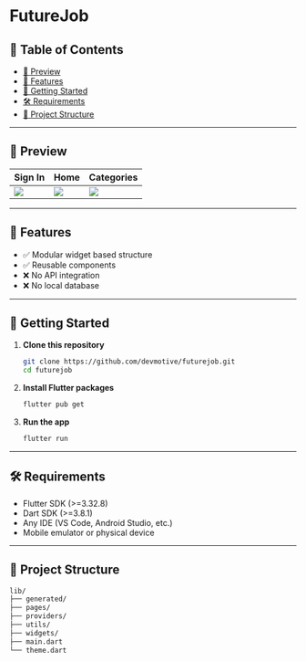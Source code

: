 # FutureJob

## 🧭 Table of Contents

* [📱 Preview](#-preview)
* [🎯 Features](#-features)
* [🚀 Getting Started](#-getting-started)
* [🛠 Requirements](#-requirements)
* [📁 Project Structure](#-project-structure)

---

## 📱 Preview

| Sign In                                                                              | Home                                                                                 | Categories                                                                           |
|--------------------------------------------------------------------------------------|--------------------------------------------------------------------------------------|--------------------------------------------------------------------------------------|
| ![](https://github.com/user-attachments/assets/232e74c0-b525-4bd3-94a9-d2f2192ca6f2) | ![](https://github.com/user-attachments/assets/18151cf7-b5d0-4a43-8d84-59ba587397c4) | ![](https://github.com/user-attachments/assets/82a5177b-edb5-4402-a553-b3681e918389) |

---

## 🎯 Features

* ✅ Modular widget based structure
* ✅ Reusable components
* ❌ No API integration
* ❌ No local database

---

## 🚀 Getting Started

1. **Clone this repository**

   ```bash
   git clone https://github.com/devmotive/futurejob.git
   cd futurejob
   ```

2. **Install Flutter packages**

   ```bash
   flutter pub get
   ```

3. **Run the app**

   ```bash
   flutter run
   ```

---

## 🛠 Requirements

* Flutter SDK (>=3.32.8)
* Dart SDK (>=3.8.1)
* Any IDE (VS Code, Android Studio, etc.)
* Mobile emulator or physical device

---

## 📁 Project Structure

```bash
lib/
├── generated/
├── pages/
├── providers/
├── utils/
├── widgets/
├── main.dart
└── theme.dart
```
